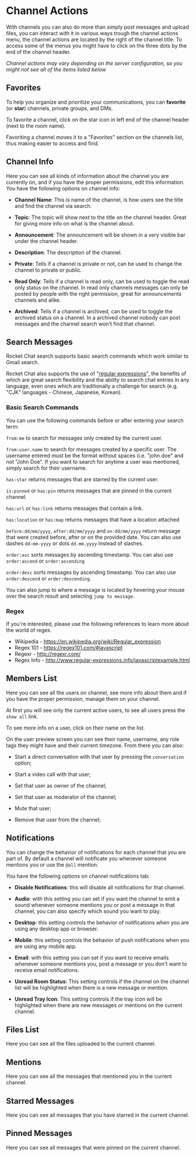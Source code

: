 # Channel Actions

With channels you can also do more than simply post messages and upload files, you can interact with it in various ways trough the channel actions menu, the channel actions are located by the right of the channel title. To access some of the menus you might have to click on the three dots by the end of the channel header.

_Channel actions may vary depending on the server configuration, so you might not see all of the items listed below_

## Favorites

To help you organize and prioritize your communications, you can **favorite** (or **star**) channels, private groups, and DMs.

To favorite a channel, click on the star icon in left end of the channel header (next to the room name).

Favoriting a channel moves it to a "Favorites" section on the channels list, thus making easier to access and find.

## Channel Info

Here you can see all kinds of information about the channel you are currently on, and if you have the proper permissions, edit this information. You have the following options on channel info:

- __Channel Name__: This is name of the channel, is how users see the title and find the channel via search.

- __Topic__: The topic will show next to the title on the channel header. Great for giving more info on what is the channel about.

- __Announcement__: The announcement will be shown in a very visible bar under the channel header.

- __Description__: The description of the channel.

- __Private__: Tells if a channel is private or not, can be used to change the channel to private or public.

- __Read Only__: Tells if a channel is read only, can be used to toggle the read only status on the channel. In read only channels messages can only be posted by people with the right permission, great for announcements channels and alike.

- __Archived__: Tells if a channel is archived, can be used to toggle the archived status on a channel. In a archived channel nobody can post messages and the channel search won't find that channel.

## Search Messages

Rocket Chat search supports basic search commands which work similar to Gmail search.

Rocket Chat also supports the use of "[regular expressions](https://en.wikipedia.org/wiki/Regular_expression)", the benefits of which are great search flexibility and the ability to search chat entries in any language, even ones which are traditionally a challenge for search (e.g. "CJK" languages - Chinese, Japanese, Korean).

### Basic Search Commands

You can use the following commands before or after entering your search term:

`from:me` to search for messages only created by the current user.

`from:user.name` to search for messages created by a specific user. The username entered must be the format without spaces (i.e. "john.doe" and not "John Doe". If you want to search for anytime a user was mentioned, simply search for their username.

`has:star` returns messages that are starred by the current user.

`is:pinned` or `has:pin` returns messages that are pinned in the current channel.

`has:url` or `has:link` returns messages that contain a link.

`has:location` or `has:map` returns messages that have a location attached

`before:dd/mm/yyyy`, `after:dd/mm/yyyy` and `on:dd/mm/yyyy` return message that were created before, after or on the provided date.
You can also use dashes `dd-mm-yyyy` or dots `dd.mm.yyyy` instead of slashes.

`order:asc` sorts messages by ascending timestamp. You can also use `order:ascend` or `order:ascending`

`order:desc` sorts messages by ascending timestamp. You can also use `order:descend` or `order:descending`.

You can also jump to where a message is located by hovering your mouse over the search result and selecting `jump to message`.

### Regex

If you're interested, please use the following references to learn more about the world of regex.

* Wikipedia - https://en.wikipedia.org/wiki/Regular_expression
* Regex 101 - https://regex101.com/#javascript
* Regexr - http://regexr.com/
* Regex Info - http://www.regular-expressions.info/javascriptexample.html

## Members List

Here you can see all the users on channel, see more info about them and if you have the proper permission, manage them on your channel.

At first you will see only the current active users, to see all users press the `show all` link.

To see more info on a user, click on their name on the list.

On the user preview screen you can see their name, username, any role tags they might have and their current timezone.
From there you can also:

- Start a direct conversation with that user by pressing the `conversation` option;

- Start a video call with that user;

- Set that user as owner of the channel;

- Set that user as moderator of the channel;

- Mute that user;

- Remove that user from the channel;

## Notifications

You can change the behavior of notifications for each channel that you are part of. By default a channel will notificate you whenever someone mentions you or use the `@all` mention.

You have the following options on channel notifications tab:

- __Disable Notifications__: this will disable all notifications for that channel.

- __Audio__: with this setting you can set if you want the channel to emit a sound whenever someone mentions you or post a message in that channel, you can also specify which sound you want to play.

- __Desktop__: this setting controls the behavior of notifications when you are using any desktop app or browser.

- __Mobile__: this setting controls the behavior of push notifications when you are using any mobile app.

- __Email__: with this setting you can set if you want to receive emails whenever someone mentions you, post a message or you don't want to receive email notifications.

- __Unread Room Status__: This setting controls if the channel on the channel list will be highlighted when there is a new message or mention.

- __Unread Tray Icon__: This setting controls if the tray icon will be highlighted when there are new messages or mentions on the current channel.

## Files List

Here you can see all the files uploaded to the current channel.

## Mentions

Here you can see all the messages that mentioned you in the current channel.

## Starred Messages

Here you can see all messages that you have starred in the current channel.

## Pinned Messages

Here you can see all messages that were pinned on the current channel.

